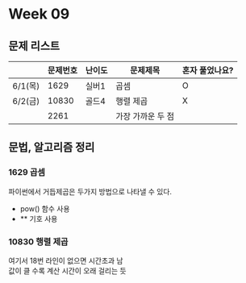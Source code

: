 # Week 09

## 문제 리스트

|                |문제번호|난이도|문제제목|혼자 풀었나요?|
|----------------|-------|------|-------|-------------|
|6/1(목)|1629|실버1|곱셈|O|
|6/2(금)|10830|골드4|행렬 제곱|X|
||2261||가장 가까운 두 점||

## 문법, 알고리즘 정리
### 1629 곱셈
파이썬에서 거듭제곱은 두가지 방법으로 나타낼 수 있다.
- pow() 함수 사용
- ** 기호 사용

### 10830 행렬 제곱
여기서 18번 라인이 없으면 시간초과 남<br>
값이 클 수록 계산 시간이 오래 걸리는 듯